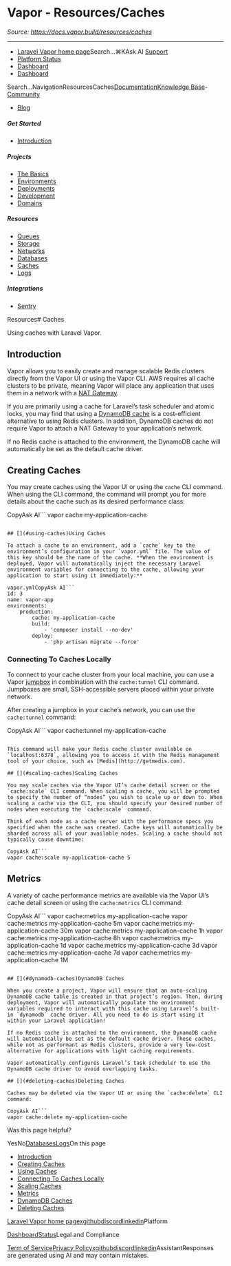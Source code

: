 # Vapor - Resources/Caches

*Source: https://docs.vapor.build/resources/caches*

---

- [Laravel Vapor home page](https://vapor.laravel.com)Search...⌘KAsk AI
[Support](/cdn-cgi/l/email-protection#fa8c9b8a9588ba969b889b8c9f96d4999597)
- [Platform Status](https://status.laravel.com/)
- [Dashboard](https://vapor.laravel.com)
- [Dashboard](https://vapor.laravel.com)

Search...NavigationResourcesCaches[Documentation](/introduction)[Knowledge Base](/kb/troubleshooting)- [Community](https://discord.com/invite/laravel)
- [Blog](https://blog.laravel.com/vapor)
##### Get Started

- [Introduction](/introduction)

##### Projects

- [The Basics](/projects/the-basics)
- [Environments](/projects/environments)
- [Deployments](/projects/deployments)
- [Development](/projects/development)
- [Domains](/projects/domains)

##### Resources

- [Queues](/resources/queues)
- [Storage](/resources/storage)
- [Networks](/resources/networks)
- [Databases](/resources/databases)
- [Caches](/resources/caches)
- [Logs](/resources/logs)

##### Integrations

- [Sentry](/integrations/sentry)

Resources# Caches

Using caches with Laravel Vapor.

## [​](#introduction)Introduction

Vapor allows you to easily create and manage scalable Redis clusters directly from the Vapor UI or using the Vapor CLI. AWS requires all cache clusters to be private, meaning Vapor will place any application that uses them in a network with a [NAT Gateway](./networks#nat-gateways).

If you are primarily using a cache for Laravel’s task scheduler and atomic locks, you may find that using a [DynamoDB cache](/_sites/docs.vapor.build/resources/caches#dynamodb-caches) is a cost-efficient alternative to using Redis clusters. In addition, DynamoDB caches do not require Vapor to attach a NAT Gateway to your application’s network.

If no Redis cache is attached to the environment, the DynamoDB cache will automatically be set as the default cache driver.

## [​](#creating-caches)Creating Caches

You may create caches using the Vapor UI or using the `cache` CLI command. When using the CLI command, the command will prompt you for more details about the cache such as its desired performance class:

CopyAsk AI```
vapor cache my-application-cache

```

## [​](#using-caches)Using Caches

To attach a cache to an environment, add a `cache` key to the environment’s configuration in your `vapor.yml` file. The value of this key should be the name of the cache. **When the environment is deployed, Vapor will automatically inject the necessary Laravel environment variables for connecting to the cache, allowing your application to start using it immediately:**

vapor.ymlCopyAsk AI```
id: 3
name: vapor-app
environments:
    production:
        cache: my-application-cache
        build:
            - 'composer install --no-dev'
        deploy:
            - 'php artisan migrate --force'

```

### [​](#connecting-to-caches-locally)Connecting To Caches Locally

To connect to your cache cluster from your local machine, you can use a Vapor [jumpbox](./networks#jumpboxes) in combination with the `cache:tunnel` CLI command. Jumpboxes are small, SSH-accessible servers placed within your private network.

After creating a jumpbox in your cache’s network, you can use the `cache:tunnel` command:

CopyAsk AI```
vapor cache:tunnel my-application-cache

```

This command will make your Redis cache cluster available on `localhost:6378`, allowing you to access it with the Redis management tool of your choice, such as [Medis](http://getmedis.com).

## [​](#scaling-caches)Scaling Caches

You may scale caches via the Vapor UI’s cache detail screen or the `cache:scale` CLI command. When scaling a cache, you will be prompted to specify the number of “nodes” you wish to scale up or down to. When scaling a cache via the CLI, you should specify your desired number of nodes when executing the `cache:scale` command.

Think of each node as a cache server with the performance specs you specified when the cache was created. Cache keys will automatically be sharded across all of your available nodes. Scaling a cache should not typically cause downtime:

CopyAsk AI```
vapor cache:scale my-application-cache 5

```

## [​](#metrics)Metrics

A variety of cache performance metrics are available via the Vapor UI’s cache detail screen or using the `cache:metrics` CLI command:

CopyAsk AI```
vapor cache:metrics my-application-cache
vapor cache:metrics my-application-cache 5m
vapor cache:metrics my-application-cache 30m
vapor cache:metrics my-application-cache 1h
vapor cache:metrics my-application-cache 8h
vapor cache:metrics my-application-cache 1d
vapor cache:metrics my-application-cache 3d
vapor cache:metrics my-application-cache 7d
vapor cache:metrics my-application-cache 1M

```

## [​](#dynamodb-caches)DynamoDB Caches

When you create a project, Vapor will ensure that an auto-scaling DynamoDB cache table is created in that project’s region. Then, during deployment, Vapor will automatically populate the environment variables required to interact with this cache using Laravel’s built-in `dynamodb` cache driver. All you need to do is start using it within your Laravel application!

If no Redis cache is attached to the environment, the DynamoDB cache will automatically be set as the default cache driver. These caches, while not as performant as Redis clusters, provide a very low-cost alternative for applications with light caching requirements.

Vapor automatically configures Laravel’s task scheduler to use the DynamoDB cache driver to avoid overlapping tasks.

## [​](#deleting-caches)Deleting Caches

Caches may be deleted via the Vapor UI or using the `cache:delete` CLI command:

CopyAsk AI```
vapor cache:delete my-application-cache

```
Was this page helpful?

YesNo[Databases](/resources/databases)[Logs](/resources/logs)On this page
- [Introduction](#introduction)
- [Creating Caches](#creating-caches)
- [Using Caches](#using-caches)
- [Connecting To Caches Locally](#connecting-to-caches-locally)
- [Scaling Caches](#scaling-caches)
- [Metrics](#metrics)
- [DynamoDB Caches](#dynamodb-caches)
- [Deleting Caches](#deleting-caches)

[Laravel Vapor home page](https://vapor.laravel.com)[x](https://x.com/laravelphp)[github](https://github.com/laravel)[discord](https://discord.com/invite/laravel)[linkedin](https://linkedin.com/company/laravel)Platform

[Dashboard](https://vapor.laravel.com/)[Status](https://status.laravel.com/)Legal and Compliance

[Term of Service](https://vapor.laravel.com/terms)[Privacy Policy](https://vapor.laravel.com/privacy)[x](https://x.com/laravelphp)[github](https://github.com/laravel)[discord](https://discord.com/invite/laravel)[linkedin](https://linkedin.com/company/laravel)AssistantResponses are generated using AI and may contain mistakes.